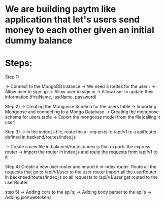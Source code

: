 # We are building paytm like application that let's users send money to each other given an initial dummy balance

# Steps: 

Step 1) 

-> Connect to the MongoDB instance
-> We need 3 routes for the user :
    -> Allow user to sign up
    -> Allow user to sign in
    -> Allow user to update their information (firstName, lastName, password) 

Step 2)
-> Creating the Mongoose Schema for the users table
-> Importing Mongoose and connecting to a Mongo Database
-> Creating the mongoose schema for users table
-> Export the mongoose model from the file(calling it user)

Step 3)
-> In the index.js file, route the all requests to /api/v1 to a apiRouter defined in backend/routes/index.js

-> Create a new file in bakcned/routes/index.js that exports the express router
-> import the router in index.js and route the requests from /api/v1 to it

Step 4) 
Create a new user router and import it in index router.
Route all the requests that go to /api/v1/user to the user router
Import all the userRouter in backneed/routes/index.js so all requests to /api/v1/user get routed to the userRouter

step 5)
-> Adding cors to the api's;
-> Adding body parser to the api's 
-> Adding jsonwebtokens


